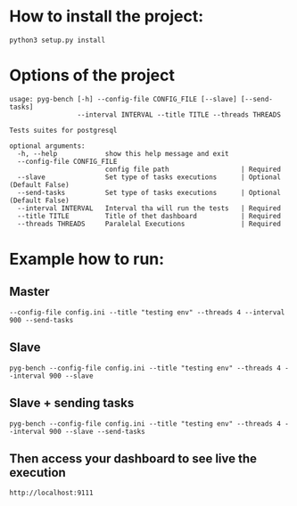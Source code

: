 # How to install the project:
```
python3 setup.py install
```
# Options of the project
```
usage: pyg-bench [-h] --config-file CONFIG_FILE [--slave] [--send-tasks]
                 --interval INTERVAL --title TITLE --threads THREADS

Tests suites for postgresql

optional arguments:
  -h, --help            show this help message and exit
  --config-file CONFIG_FILE
                        config file path                  | Required
  --slave               Set type of tasks executions      | Optional (Default False)
  --send-tasks          Set type of tasks executions      | Optional (Default False)
  --interval INTERVAL   Interval tha will run the tests   | Required
  --title TITLE         Title of thet dashboard           | Required
  --threads THREADS     Paralelal Executions              | Required
```

# Example how to run:

## Master
```
--config-file config.ini --title "testing env" --threads 4 --interval 900 --send-tasks
```

## Slave
```
pyg-bench --config-file config.ini --title "testing env" --threads 4 --interval 900 --slave
```

## Slave + sending tasks
```
pyg-bench --config-file config.ini --title "testing env" --threads 4 --interval 900 --slave --send-tasks
```
## Then access your dashboard to see live the execution
```
http://localhost:9111
```
